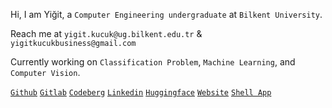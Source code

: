 Hi, I am Yiğit, a ```Computer Engineering undergraduate``` at ```Bilkent University```.

Reach me at
```yigit.kucuk@ug.bilkent.edu.tr``` & ```yigitkucukbusiness@gmail.com```

Currently working on ```Classification Problem```, ```Machine Learning```, and ```Computer Vision```.

[```Github```](https://github.com/yigitkucuk) [```Gitlab```](https://gitlab.com/yigitkucuk) [```Codeberg```](https://codeberg.org/yigitkucuk) [```Linkedin```](https://www.linkedin.com/in/yigit-kucuk/?locale=en_US) [```Huggingface```](https://huggingface.co/yigitkucuk) [```Website```](https://www.yigitkucuk.com/) [```Shell App```](https://shell.yigitkucuk.com/)
